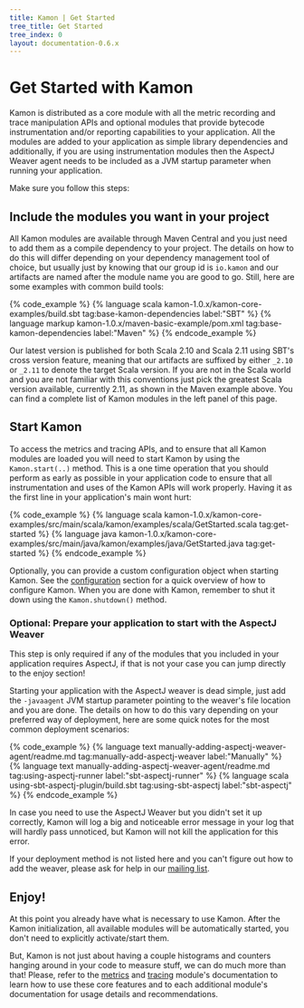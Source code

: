 ```yaml
---
title: Kamon | Get Started
tree_title: Get Started
tree_index: 0
layout: documentation-0.6.x
---
```


Get Started with Kamon
======================

Kamon is distributed as a core module with all the metric recording and trace manipulation APIs and optional modules
that provide bytecode instrumentation and/or reporting capabilities to your application. All the modules are added to
your application as simple library dependencies and additionally, if you are using instrumentation modules then the
AspectJ Weaver agent needs to be included as a JVM startup parameter when running your application.

Make sure you follow this steps:



Include the modules you want in your project
--------------------------------------------

All Kamon modules are available through Maven Central and you just need to add them as a compile dependency to your
project. The details on how to do this will differ depending on your dependency management tool of choice, but usually
just by knowing that our group id is `io.kamon` and our artifacts are named after the module name you are good to go.
Still, here are some examples with common build tools:

{% code_example %}
{%   language scala kamon-1.0.x/kamon-core-examples/build.sbt tag:base-kamon-dependencies label:"SBT" %}
{%   language markup kamon-1.0.x/maven-basic-example/pom.xml tag:base-kamon-dependencies label:"Maven" %}
{% endcode_example %}

Our latest version is published for both Scala 2.10 and Scala 2.11 using SBT's cross version feature, meaning that our
artifacts are suffixed by either `_2.10` or `_2.11` to denote the target Scala version. If you are not in the Scala
world and you are not familiar with this conventions just pick the greatest Scala version available, currently 2.11, as
shown in the Maven example above. You can find a complete list of Kamon modules in the left panel of this page.



Start Kamon
-----------

To access the metrics and tracing APIs, and to ensure that all Kamon modules are loaded you will need to start Kamon by
using the `Kamon.start(..)` method. This is a one time operation that you should perform as early as possible in your
application code to ensure that all instrumentation and uses of the Kamon APIs will work properly. Having it as the
first line in your application's main wont hurt:


{% code_example %}
{%   language scala kamon-1.0.x/kamon-core-examples/src/main/scala/kamon/examples/scala/GetStarted.scala tag:get-started %}
{%   language java kamon-1.0.x/kamon-core-examples/src/main/java/kamon/examples/java/GetStarted.java tag:get-started %}
{% endcode_example %}

Optionally, you can provide a custom configuration object when starting Kamon. See the [configuration] section for a
quick overview of how to configure Kamon. When you are done with Kamon, remember to shut it down using the
`Kamon.shutdown()` method.



### Optional: Prepare your application to start with the AspectJ Weaver ###

This step is only required if any of the modules that you included in your application requires AspectJ, if that is not
your case you can jump directly to the enjoy section!

Starting your application with the AspectJ weaver is dead simple, just add the `-javaagent` JVM startup parameter
pointing to the weaver's file location and you are done. The details on how to do this vary depending on your preferred
way of deployment, here are some quick notes for the most common deployment scenarios:

{% code_example %}
{%   language text manually-adding-aspectj-weaver-agent/readme.md tag:manually-add-aspectj-weaver label:"Manually" %}
{%   language text manually-adding-aspectj-weaver-agent/readme.md tag:using-aspectj-runner label:"sbt-aspectj-runner" %}
{%   language scala using-sbt-aspectj-plugin/build.sbt tag:using-sbt-aspectj label:"sbt-aspectj" %}
{% endcode_example %}

In case you need to use the AspectJ Weaver but you didn't set it up correctly, Kamon will log a big and noticeable error
message in your log that will hardly pass unnoticed, but Kamon will not kill the application for this error.

If your deployment method is not listed here and you can't figure out how to add the weaver, please ask for help in our
[mailing list].



Enjoy!
------

At this point you already have what is necessary to use Kamon. After the Kamon initialization, all available modules
will be automatically started, you don't need to explicitly activate/start them.

But, Kamon is not just about having a couple histograms and counters hanging around in your code to measure stuff, we
can do much more than that! Please, refer to the [metrics] and [tracing] module's documentation to learn how to use
these core features and to each additional module's documentation for usage details and recommendations.


[Akka]: http://akka.io/
[configuration]: /documentation/kamon-core/0.6.6/configuration/
[sbt-aspectj]: https://github.com/sbt/sbt-aspectj/
[load-time weaving example]: https://github.com/sbt/sbt-aspectj/tree/master/src/sbt-test/weave/load-time/
[tracing]: /documentation/kamon-core/0.6.6/tracing/core-concepts/
[metrics]: /documentation/kamon-core/0.6.6/metrics/core-concepts/
[mailing list]: https://groups.google.com/forum/#!forum/kamon-user
